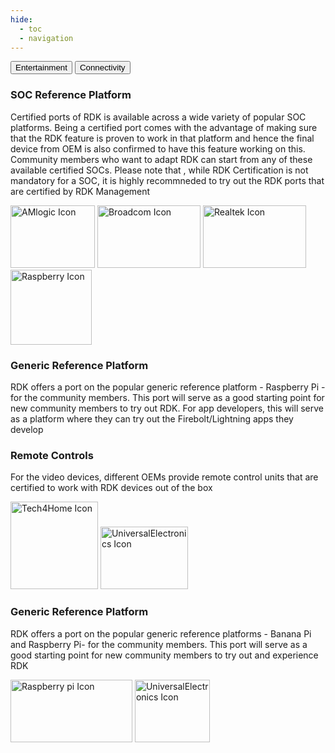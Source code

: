 ```yaml
---
hide:
  - toc
  - navigation
---
```


<div class="tab-container">
  <div class="tab-buttons">
    <button class="tab-button active" onclick="showTabs('entertainment', event)">Entertainment</button>
    <button class="tab-button" onclick="showTabs('connectivity', event)">Connectivity</button>
  </div>

  <div id="tab-entertainment">
    <div class="e-section-1">
      <div class="section-text">
        <h3>SOC Reference Platform</h3>
        <p>Certified ports of RDK is available across a wide variety of popular SOC platforms. Being a certified port comes with the advantage of making sure that the RDK feature is proven to work in that platform and hence the final device from OEM is also confirmed to have this feature working on this. Community members who want to adapt RDK can start from any of these available certified SOCs. 
        Please note that , while RDK Certification is not mandatory for a SOC, it is highly recommneded to try out the RDK ports that are certified by RDK Management</p>
      </div>
      <div class="icon-section">
       <img src="../../../assets/icons/AMLogic.webp" alt="AMlogic Icon" style="width: 135px !important; height: 100px; object-fit: contain;">
       <img src="../../../assets/icons/Broadcom.png" alt="Broadcom Icon" style="width: 165px !important; height: 100px; object-fit: contain;">
       <img src="../../../assets/icons/Realtek.webp" alt="Realtek Icon" style="width: 165px !important; height: 100px; object-fit: contain;">
      </div>
    </div>
    <div class="e-section-2">
      <div class="icon-section">
      <img src="../../../assets/icons/Raspberry.png" alt="Raspberry Icon" style="width: 130px !important; height: 120px; object-fit: contain;">
      </div>
      <div class="section-text">
        <h3>Generic Reference Platform</h3>
        <p>RDK offers a port on the popular generic reference platform - Raspberry Pi -  for the community members. This port will serve as a good starting point for new community members to try out RDK. For app developers, this will serve as a platform where they can try out the Firebolt/Lightning apps they develop
        </p>
      </div>
    </div>
    <div class="e-section-3">
      <div class="section-text">
        <h3>Remote Controls</h3>
        <p>For the video devices, different OEMs provide remote control units that are certified to work with RDK devices out of the box</p>
      </div>
      <div class="icon-section">
       <img src="../../../assets/icons/Tech4Home.png" alt="Tech4Home Icon" style="width: 140px !important; height: 140px; object-fit: contain;">
       <img src="../../../assets/icons/Universal-Electronics.webp" alt="UniversalElectronics Icon" style="width: 140px !important; height: 100px !important; object-fit: contain;">
      </div>
    </div>
  </div>

  <div id="tab-connectivity" >
    <div class="c-section">
      <div class="section-text">
        <h3>Generic Reference Platform</h3>
        <p>RDK offers a port on the popular generic reference platforms - Banana Pi and Raspberry Pi-  for the community members. This port will serve as a good starting point for new community members to try out and experience RDK</p>
      </div>
      <div class="icon-section">
       <img src="../../../assets/icons/Raspberry.png" alt="Raspberry pi Icon" style="width: 195px !important; height: 100px !important; object-fit: contain;">
       <img src="../../../assets/icons/bpi.png" alt="UniversalElectronics Icon" style="width: 120px !important; height: 100px; object-fit: contain;">
      </div>
    </div>
  </div>
</div>


